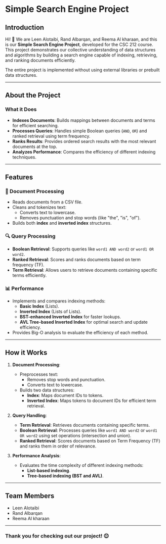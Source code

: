# Simple Search Engine Project

## Introduction

Hi! 👋 We are Leen Alotaibi, Rand Albarqan, and Reema Al kharaan, and this is our **Simple Search Engine Project**, developed for the CSC 212 course. This project demonstrates our collective understanding of data structures and algorithms by building a search engine capable of indexing, retrieving, and ranking documents efficiently. 

The entire project is implemented without using external libraries or prebuilt data structures.

---

## About the Project

### What it Does
- **Indexes Documents**: Builds mappings between documents and terms for efficient searching.
- **Processes Queries**: Handles simple Boolean queries (`AND`, `OR`) and ranked retrieval using term frequency.
- **Ranks Results**: Provides ordered search results with the most relevant documents at the top.
- **Analyzes Performance**: Compares the efficiency of different indexing techniques.

---

## Features

### 📄 Document Processing
- Reads documents from a CSV file.
- Cleans and tokenizes text:
  - Converts text to lowercase.
  - Removes punctuation and stop words (like "the", "is", "of").
- Builds both **index** and **inverted index** structures.

### 🔍 Query Processing
- **Boolean Retrieval**: Supports queries like `word1 AND word2` or `word1 OR word2`.
- **Ranked Retrieval**: Scores and ranks documents based on term frequency (TF).
- **Term Retrieval**: Allows users to retrieve documents containing specific terms efficiently.

### 📊 Performance
- Implements and compares indexing methods:
  - **Basic Index** (Lists).
  - **Inverted Index** (Lists of Lists).
  - **BST-enhanced Inverted Index** for faster lookups.
  - **AVL Tree-based Inverted Index** for optimal search and update efficiency.
- Provides Big-O analysis to evaluate the efficiency of each method.

---

## How it Works

1. **Document Processing**:
   - Preprocesses text:
     - Removes stop words and punctuation.
     - Converts text to lowercase.
   - Builds two data structures:
     - **Index**: Maps document IDs to tokens.
     - **Inverted Index**: Maps tokens to document IDs for efficient term retrieval.
   
2. **Query Handling**:
   - **Term Retrieval**: Retrieves documents containing specific terms.
   - **Boolean Retrieval**: Processes queries like `word1 AND word2` or `word1 OR word2` using set operations (intersection and union).
   - **Ranked Retrieval**: Scores documents based on Term Frequency (TF) and ranks them in order of relevance.

3. **Performance Analysis**:
   - Evaluates the time complexity of different indexing methods:
     - **List-based indexing**.
     - **Tree-based indexing (BST and AVL)**.
   
---

## Team Members

- Leen Alotaibi
- Rand Albarqan
- Reema Al kharaan

---

### Thank you for checking out our project! 😊 

